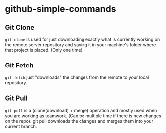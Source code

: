 # github-simple-commands
## Git Clone
`git clone` is used for just downloading exactly what is currently working on the remote server repository and saving it in your machine's folder where that project is placed. (Only one time)

## Git Fetch
`git fetch` just "downloads" the changes from the remote to your local repository. 

## Git Pull
`git pull` is a (clone(download) + merge) operation and mostly used when you are working as teamwork. (Can be multiple time if there is new changes on the repo). git pull downloads the changes and merges them into your current branch. 